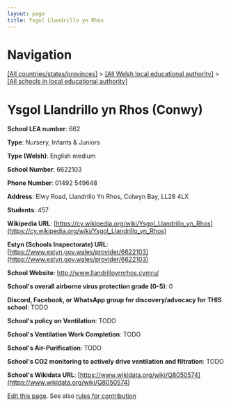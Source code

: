 ```yaml
---
layout: page
title: Ysgol Llandrillo yn Rhos
---
```

# Navigation

[[All countries/states/provinces]](../../..) > [[All Welsh local educational authority]](../..) > [[All schools in local educational authority]](..)

# Ysgol Llandrillo yn Rhos (Conwy)

**School LEA number**: 662

**Type**: Nursery, Infants & Juniors

**Type (Welsh)**: English medium

**School Number**: 6622103

**Phone Number**: 01492 549648

**Address**: Elwy Road, Llandrillo Yn Rhos, Colwyn Bay, LL28 4LX

**Students**: 457

**Wikipedia URL**: [https://cy.wikipedia.org/wiki/Ysgol_Llandrillo_yn_Rhos](https://cy.wikipedia.org/wiki/Ysgol_Llandrillo_yn_Rhos)

**Estyn (Schools Inspectorate) URL**: [https://www.estyn.gov.wales/provider/6622103](https://www.estyn.gov.wales/provider/6622103)

**School Website**: http://www.llandrilloyrnrhos.cymru/

**School's overall airborne virus protection grade (0-5)**: 0

**Discord, Facebook, or WhatsApp group for discovery/advocacy for THIS school**: TODO

**School's policy on Ventilation**: TODO

**School's Ventilation Work Completion**: TODO

**School's Air-Purification**: TODO

**School's CO2 monitoring to actively drive ventilation and filtration**: TODO

**School's Wikidata URL**: [https://www.wikidata.org/wiki/Q8050574](https://www.wikidata.org/wiki/Q8050574)




[Edit this page](https://github.com/ventilate-schools/Wales/edit/prif/./Conwy/Ysgol_Llandrillo_yn_Rhos.md). See also [rules for contribution](../../../contribution-rules/)